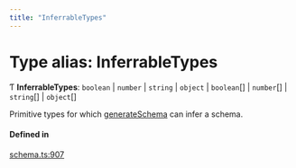 ```yaml
---
title: "InferrableTypes"
---
```

# Type alias: InferrableTypes

Ƭ **InferrableTypes**: `boolean` \| `number` \| `string` \| `object` \| `boolean`[] \| `number`[] \| `string`[] \| `object`[]

Primitive types for which [generateSchema](../functions/generateSchema.md) can infer a schema.

#### Defined in

[schema.ts:907](https://github.com/coda/packs-sdk/blob/main/schema.ts#L907)

